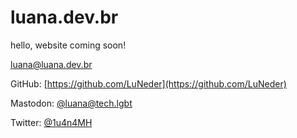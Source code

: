 # luana.dev.br
hello, website coming soon!

luana@luana.dev.br


GitHub: [https://github.com/LuNeder](https://github.com/LuNeder)

Mastodon: <a rel="me" href="https://tech.lgbt/@luana">@luana@tech.lgbt</a>

Twitter: [@1u4n4MH](https://twitter.com/1u4n4MH)
